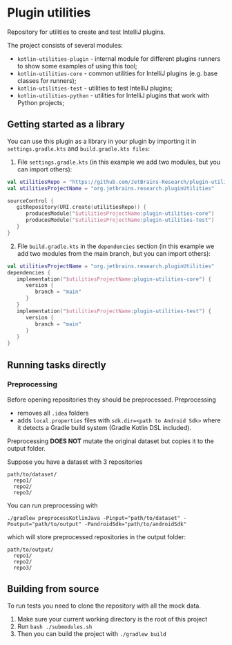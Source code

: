 #  Plugin utilities

Repository for utilities to create and test IntelliJ plugins.

The project consists of several modules:

- `kotlin-utilities-plugin` - internal module for different plugins runners to show some examples of using this tool;
- `kotlin-utilities-core` - common utilities for IntelliJ plugins (e.g. base classes for runners);
- `kotlin-utilities-test` - utilities to test IntelliJ plugins;
- `kotlin-utilities-python` - utilities for IntelliJ plugins that work with Python projects;

## Getting started as a library

You can use this plugin as a library in your plugin by importing it in `settings.gradle.kts` and `build.gradle.kts files`:

1. File `settings.gradle.kts` (in this example we add two modules, but you can import others):

```kotlin
val utilitiesRepo = "https://github.com/JetBrains-Research/plugin-utilities.git"
val utilitiesProjectName = "org.jetbrains.research.pluginUtilities"

sourceControl {
   gitRepository(URI.create(utilitiesRepo)) {
      producesModule("$utilitiesProjectName:plugin-utilities-core")
      producesModule("$utilitiesProjectName:plugin-utilities-test")
   }
}
```

2. File `build.gradle.kts` in the `dependencies` section 
   (in this example we add two modules from the main branch, but you can import others):

```kotlin
val utilitiesProjectName = "org.jetbrains.research.pluginUtilities"
dependencies {
   implementation("$utilitiesProjectName:plugin-utilities-core") {
      version {
         branch = "main"
      }
   }
   implementation("$utilitiesProjectName:plugin-utilities-test") {
      version {
         branch = "main"
      }
   }
}
```

## Running tasks directly

### Preprocessing

Before opening repositories they should be preprocessed. Preprocessing
* removes all `.idea` folders
* adds `local.properties` files with `sdk.dir=<path to Android Sdk>` where it detects a Gradle build system (Gradle Kotlin DSL included).

Preprocessing **DOES NOT** mutate the original dataset but copies it to the output folder.

Suppose you have a dataset with 3 repositories

```
path/to/dataset/
  repo1/
  repo2/
  repo3/
```

You can run preprocessing with 
```shell
./gradlew preprocessKotlinJava -Pinput="path/to/dataset" -Poutput="path/to/output" -PandroidSdk="path/to/androidSdk"
```

which will store preprocessed repositories in the output folder:


```
path/to/output/
  repo1/
  repo2/
  repo3/
```

## Building from source

To run tests you need to clone the repository with all the mock data.

1. Make sure your current working directory is the root of this project
2. Run `bash ./submodules.sh`
3. Then you can build the project with `./gradlew build`
